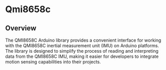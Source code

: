# Qmi8658c
## Overview

The QMI8658C Arduino library provides a convenient interface for working with the QMI8658C inertial measurement unit (IMU) on Arduino platforms. The library is designed to simplify the process of reading and interpreting data from the QMI8658C IMU, making it easier for developers to integrate motion sensing capabilities into their projects.
